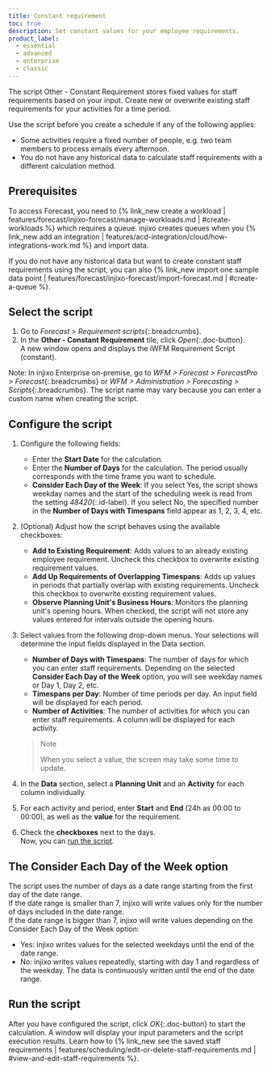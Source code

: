 ```yaml
---
title: Constant requirement
toc: true
description: Set constant values for your employee requirements.
product_label:
  - essential
  - advanced
  - enterprise
  - classic
---
```


The script Other - Constant Requirement stores fixed values for staff requirements based on your input. Create new or overwrite existing staff requirements for your activities for a time period.

Use the script before you create a schedule if any of the following applies:

- Some activities require a fixed number of people, e.g. two team members to process emails every afternoon.
- You do not have any historical data to calculate staff requirements with a different calculation method.

## Prerequisites

To access Forecast, you need to {% link_new create a workload | features/forecast/injixo-forecast/manage-workloads.md | #create-workloads %} which requires a queue. injixo creates queues when you {% link_new add an integration | features/acd-integration/cloud/how-integrations-work.md %} and import data.

If you do not have any historical data but want to create constant staff requirements using the script, you can also {% link_new import one sample data point | features/forecast/injixo-forecast/import-forecast.md | #create-a-queue %}.

## Select the script

1. Go to _Forecast > Requirement scripts_{:.breadcrumbs}.
2. In the **Other - Constant Requirement** tile, click _Open_{:.doc-button}.  
   A new window opens and displays the iWFM Requirement Script (constant).

Note: In injixo Enterprise on-premise, go to _WFM > Forecast > ForecastPro > Forecast_{:.breadcrumbs} or _WFM > Administration > Forecasting > Scripts_{:.breadcrumbs}. The script name may vary because you can enter a custom name when creating the script.

## Configure the script

1. Configure the following fields:
   - Enter the **Start Date** for the calculation.
   - Enter the **Number of Days** for the calculation. The period usually corresponds with the time frame you want to schedule.
   - **Consider Each Day of the Week**: If you select Yes, the script shows weekday names and the start of the scheduling week is read from the setting _48420_{:.id-label}. If you select No, the specified number in the **Number of Days with Timespans** field appear as 1, 2, 3, 4, etc.
2. (Optional) Adjust how the script behaves using the available checkboxes:
   - **Add to Existing Requirement**: Adds values to an already existing employee requirement. Uncheck this checkbox to overwrite existing requirement values.
   - **Add Up Requirements of Overlapping Timespans**: Adds up values in periods that partially overlap with existing requirements. Uncheck this checkbox to overwrite existing requirement values.
   - **Observe Planning Unit's Business Hours**: Monitors the planning unit's opening hours. When checked, the script will not store any values entered for intervals outside the opening hours.
3. Select values from the following drop-down menus. Your selections will determine the input fields displayed in the Data section.

   - **Number of Days with Timespans**: The number of days for which you can enter staff requirements. Depending on the selected **Consider Each Day of the Week** option, you will see weekday names or Day 1, Day 2, etc.
   - **Timespans per Day**: Number of time periods per day. An input field will be displayed for each period.
   - **Number of Activities**: The number of activities for which you can enter staff requirements. A column will be displayed for each activity.

   > Note
   >
   > When you select a value, the screen may take some time to update.

4. In the **Data** section, select a **Planning Unit** and an **Activity** for each column individually.
5. For each activity and period, enter **Start** and **End** (24h as 00:00 to 00:00), as well as the **value** for the requirement.
6. Check the **checkboxes** next to the days.  
   Now, you can [run the script](#run-the-script).

## The Consider Each Day of the Week option

The script uses the number of days as a date range starting from the first day of the date range.  
If the date range is smaller than 7, injixo will write values only for the number of days included in the date range.  
If the date range is bigger than 7, injixo will write values depending on the Consider Each Day of the Week option:

- Yes: injixo writes values for the selected weekdays until the end of the date range.
- No: injixo writes values repeatedly, starting with day 1 and regardless of the weekday. The data is continuously written until the end of the date range.

## Run the script

After you have configured the script, click _OK_{:.doc-button} to start the calculation. A window will display your input parameters and the script execution results. Learn how to {% link_new see the saved staff requirements | features/scheduling/edit-or-delete-staff-requirements.md | #view-and-edit-staff-requirements %}.

